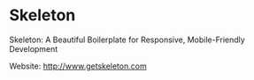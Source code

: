 Skeleton
========

Skeleton: A Beautiful Boilerplate for Responsive, Mobile-Friendly Development

Website: http://www.getskeleton.com
